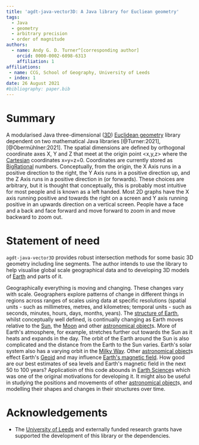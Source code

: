 ```yaml
---
title: 'agdt-java-vector3D: A Java library for Eucliean geometry'
tags:
  - Java
  - geometry
  - arbitrary precision
  - order of magnitude
authors:
  - name: Andy G. D. Turner^[corresponding author]
    orcid: 0000-0002-6098-6313
    affiliation: 1
affiliations:
 - name: CCG, School of Geography, University of Leeds
 - index: 1
date: 26 August 2021
#bibliography: paper.bib
---
```


# Summary

A modularised Java three-dimensional ([3D](https://en.wikipedia.org/wiki/Euclidean_space)) [Euclidean geometry](https://en.wikipedia.org/wiki/Euclidean_geometry) library dependent on two mathematical Java libraries [@Turner:2021], [@Obermühlner:2021]. The spatial dimensions are defined by orthogonal coordinate axes X, Y and Z that meet at the origin point <x,y,z> where the [Cartesian](https://en.wikipedia.org/wiki/Cartesian_coordinate_system) coordinates x=y=z=0. Coordinates are currently stored as [BigRational](https://github.com/eobermuhlner/big-math/blob/master/ch.obermuhlner.math.big/src/main/java/ch/obermuhlner/math/big/BigRational.java) numbers. Conceptually, from the origin, the X Axis runs in a positive direction to the right, the Y Axis runs in a positive direction up, and the Z Axis runs in a positive direction in (or forwards). These choices are arbitrary, but it is thought that conceptually, this is probably most intuitive for most people and is known as a left handed. Most 2D graphs have the X axis running positive and towards the right on a screen and Y axis running positive in an upwards direction on a vertical screen. People have a face and a back and face forward and move forward to zoom in and move backward to zoom out.

# Statement of need

`agdt-java-vector3D` provides robust intersection methods for some basic 3D geometry including line segments. The author intends to use the library to help visualise global scale geographical data and to developing 3D models of [Earth](https://en.wikipedia.org/wiki/Earth) and parts of it.

Geographically everything is moving and changing. These changes vary with scale. Geographers explore patterns of change in different things in regions across ranges of scales using data at specific resolutions (spatial units - such as millimetres, metres, and kilometres; temporal units - such as seconds, minutes, hours, days, months, years). The [structure of Earth](https://en.wikipedia.org/wiki/Structure_of_Earth), whilst conceptually well defined, is continually changing as Earth moves relative to the [Sun](https://en.wikipedia.org/wiki/Sun), the [Moon](https://en.wikipedia.org/wiki/Moon) and other [astronomical object](https://en.wikipedia.org/wiki/Astronomical_object)s. More of Earth's atmosphere, for example, stretches further out towards the Sun as it heats and expands in the day. The orbit of the Earth around the Sun is also complicated and the distance from the Earth to the Sun varies. Earth's solar system also has a varying orbit in the [Milky Way](https://en.wikipedia.org/wiki/Milky_Way). Other [astronomical object](https://en.wikipedia.org/wiki/Astronomical_object)s effect Earth's [Geoid](https://en.wikipedia.org/wiki/Geoid) and may influence [Earth's magnetic field](https://en.wikipedia.org/wiki/Earth%27s_magnetic_field). How good are our best estimates of sea levels and Earth's magnetic field in the next 50 to 100 years? Applicatioin of this code abounds in [Earth Science](https://en.wikipedia.org/wiki/Earth_science)s which was one of the original motivations for developing it. It might also be useful in studying the positions and movements of other [astronomical object](https://en.wikipedia.org/wiki/Astronomical_object)s, and modelling their shapes and changes in their structures over time.

# Acknowledgements
- The [University of Leeds](http://www.leeds.ac.uk) and externally funded research grants have supported the development of this library or the dependencies.
